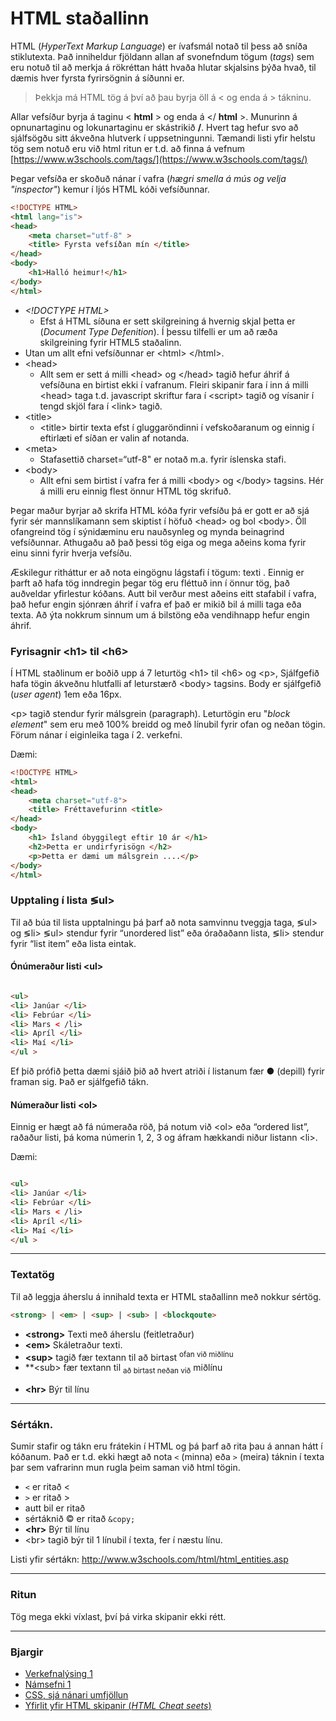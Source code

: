 # HTML staðallinn

HTML (_HyperText Markup Language_) er ívafsmál notað til þess að sníða stiklutexta. Það
inniheldur fjöldann allan af svonefndum tögum (_tags_) sem eru notuð til að merkja á rökréttan
hátt hvaða hlutar skjalsins þýða hvað, til dæmis hver fyrsta fyrirsögnin á síðunni er.

> Þekkja má HTML tög á því að þau byrja öll á < og enda á > tákninu.

Allar vefsíður byrja á taginu < **html** > og enda á </ **html** >. Munurinn á opnunartaginu og
lokunartaginu er skástrikið **/**. Hvert tag hefur svo að sjálfsögðu sitt ákveðna hlutverk í
uppsetningunni. Tæmandi listi yfir helstu tög sem notuð eru við html ritun er t.d. að finna á
vefnum [https://www.w3schools.com/tags/](https://www.w3schools.com/tags/)


Þegar vefsíða er skoðuð nánar  í vafra (_hægri smella á mús og velja "inspector"_) kemur í ljós HTML kóði vefsíðunnar.

```HTML
<!DOCTYPE HTML>
<html lang="is">
<head>
    <meta charset="utf-8" >
    <title> Fyrsta vefsíðan mín </title>
</head>
<body>
    <h1>Halló heimur!</h1>
</body>
</html>

```

* _&lt;!DOCTYPE HTML>_
    * Efst á HTML síðuna er sett skilgreining á hvernig skjal þetta er (_Document Type Defenition_). Í þessu tilfelli er um að ræða skilgreining fyrir HTML5 staðalinn.
* Utan um allt efni vefsíðunnar er &lt;html> &lt;/html>.
* &lt;head>
    * Allt sem er sett á milli &lt;head> og &lt;/head> tagið hefur áhrif á vefsíðuna en birtist ekki í vafranum. Fleiri skipanir fara í inn á milli &lt;head> taga t.d. javascript skriftur fara í &lt;script> tagið og vísanir í tengd skjöl fara í &lt;link> tagið.
* &lt;title>
    * &lt;title> birtir texta efst í gluggaröndinni í vefskoðaranum og einnig í eftirlæti ef síðan er valin af notanda.
* &lt;meta>
    * Stafasettið charset=“utf-8" er notað m.a. fyrir íslenska stafi.
* &lt;body> 
    * Allt efni sem birtist í vafra fer á milli &lt;body> og &lt;/body> tagsins. Hér á milli eru einnig flest önnur HTML tög skrifuð.

Þegar maður byrjar að skrifa HTML kóða fyrir vefsíðu þá er gott er að sjá fyrir sér
mannslíkamann sem skiptist í höfuð &lt;head> og bol &lt;body>. Öll ofangreind tög í sýnidæminu
eru nauðsynleg og mynda beinagrind vefsíðunnar. Athugaðu að það þessi tög eiga og mega
aðeins koma fyrir einu sinni fyrir hverja vefsíðu.

Æskilegur ritháttur er að nota eingögnu lágstafi í tögum: <body> texti </body>. Einnig er
þarft að hafa tög inndregin þegar tög eru fléttuð inn í önnur tög, það auðveldar yfirlestur
kóðans. Autt bil verður mest aðeins eitt stafabil í vafra, það hefur engin sjónræn áhrif í vafra
ef það er mikið bil á milli taga eða texta. Að ýta nokkrum sinnum um á bilstöng eða
vendihnapp hefur engin áhrif.

### Fyrisagnir &lt;h1> til &lt;h6>

Í HTML staðlinum er boðið upp á 7 leturtög &lt;h1> til &lt;h6> og &lt;p>, Sjálfgefið hafa tögin
ákveðnu hlutfalli af leturstærð &lt;body> tagsins. Body er sjálfgefið (_user agent_) 1em eða 16px.

&lt;p> tagið stendur fyrir málsgrein (paragraph). Leturtögin eru "_block element_" sem eru með 100% breidd og með línubil fyrir ofan og neðan tögin. Förum nánar í eiginleika taga í 2. verkefni.

Dæmi:

```HTML
<!DOCTYPE HTML>
<html>
<head>
    <meta charset="utf-8">
    <title> Fréttavefurinn <title>
</head>
<body>
    <h1> Ísland óbyggilegt eftir 10 ár </h1>
    <h2>Þetta er undirfyrisögn </h2>
    <p>Þetta er dæmi um málsgrein ....</p>
</body>
</html>
```

### Upptaling í lista &lg;ul>

Til að búa til lista upptalningu þá þarf að nota samvinnu tveggja taga, &lg;ul> og &lg;li> &lg;ul>
stendur fyrir “unordered list” eða óraðaðann lista, &lg;li> stendur fyrir “list item” eða lista
eintak.

#### Ónúmeraður listi &lt;ul>

```HTML

<ul>
<li> Janúar </li>
<li> Febrúar </li>
<li> Mars < /li>
<li> Apríl </li>
<li> Maí </li>
</ul >
```

Ef þið prófið þetta dæmi sjáið þið að hvert atriði í listanum fær ● (depill) fyrir framan sig. Það
er sjálfgefið tákn.

#### Númeraður listi &lt;ol>

Einnig er hægt að fá númeraða röð, þá notum við &lt;ol> eða “ordered list”, raðaður listi, þá
koma númerin 1, 2, 3 og áfram hækkandi niður listann &lt;li>.

Dæmi:

```HTML

<ul>
<li> Janúar </li>
<li> Febrúar </li>
<li> Mars < /li>
<li> Apríl </li>
<li> Maí </li>
</ul >
```
---

### Textatög

Til að leggja áherslu á innihald texta er HTML staðallinn með nokkur sértög. 

```HTML
<strong> | <em> | <sup> | <sub> | <blockqoute>

```

- **&lt;strong>** Texti með áherslu (feitletraður)
- **&lt;em>** Skáletraður texti.
- **&lt;sup>** tagið fær textann til að birtast <sup>ofan við miðlínu<sub> 
- **&lt;sub> fær textann til <sub>að birtast neðan við</sub> miðlínu </p>
- **&lt;hr>** Býr til línu

---

### Sértákn.

Sumir stafir og tákn eru frátekin í HTML og þá þarf að rita þau á annan hátt í kóðanum. Það
er t.d. ekki hægt að nota `<` (minna) eða `>` (meira) táknin í texta þar sem vafrarinn mun rugla
þeim saman við html tögin. 

- `<` er ritað &lt;
- `>` er ritað &gt;
- autt bil er ritað &nbsp;
- sértáknið &copy; er ritað `&copy;`
- **&lt;hr>** Býr til línu
- &lt;br> tagið býr til 1 línubil í texta, fer í næstu línu.

Listi yfir sértákn: http://www.w3schools.com/html/html_entities.asp

---

### Ritun

Tög mega ekki víxlast, því þá virka skipanir ekki rétt.

---

### Bjargir

* [Verkefnalýsing 1](../../)
* [Námsefni 1](../)
* [CSS, sjá nánari umfjöllun](stylesheet.md)
* [Yfirlit yfir HTML skipanir (_HTML Cheat seets_)](https://cheatsheets.shecodes.io/html)